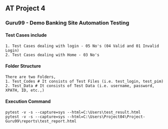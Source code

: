 ## AT Project 4
### Guru99 - Demo Banking Site Automation Testing

#### Test Cases include
```
1. Test Cases dealing with login - 05 No's (04 Valid and 01 Invalid Login)
2. Test Cases dealing with Home - 03 No's
```

#### Folder Structure
```
There are two Folders,
1. Test_Codes # It consists of Test Files (i.e. test_login, test_pim)
2. Test_Data # It consists of Test Data (i.e. username, password, XPATH, ID, etc.,)
```

#### Execution Command
```
pytest -v -s --capture=sys --html=C:\Users\test_result.html
pytest -v -s --capture=sys --html=C:\Users\Project04\Project-Guru99\reports\test_report.html
```
